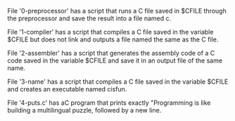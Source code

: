 File '0-preprocessor' has a script that runs a C file saved in $CFILE through the preprocessor and save the result into a file named c.

File '1-compiler' has a script that compiles a C file saved in the variable $CFILE but does not link and outputs a file named the same as the C file.

File '2-assembler' has a script that generates the assembly code of a C code saved in the variable $CFILE and save it in an output file of the same name.

File '3-name' has a script that compiles a C file saved in the variable $CFILE and creates an executable named cisfun.

File '4-puts.c' has aC program that prints exactly "Programming is like building a multilingual puzzle, followed by a new line.
